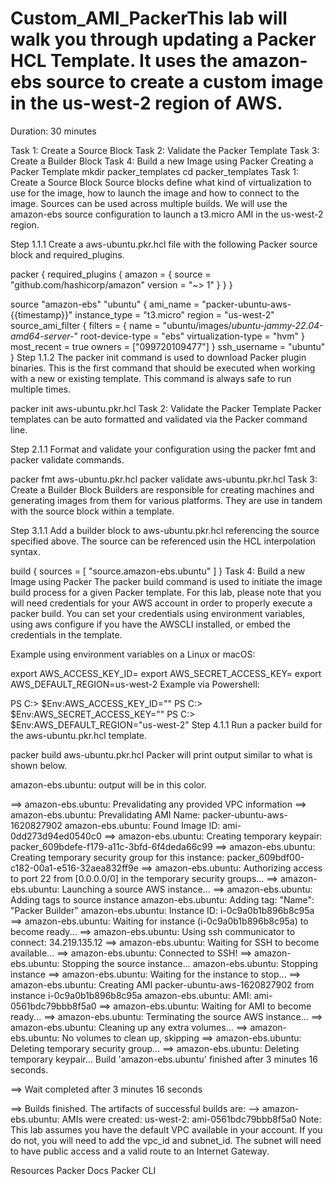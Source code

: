 # Custom_AMI_PackerThis lab will walk you through updating a Packer HCL Template. It uses the amazon-ebs source to create a custom image in the us-west-2 region of AWS.

Duration: 30 minutes

Task 1: Create a Source Block
Task 2: Validate the Packer Template
Task 3: Create a Builder Block
Task 4: Build a new Image using Packer
Creating a Packer Template
mkdir packer_templates
cd packer_templates
Task 1: Create a Source Block
Source blocks define what kind of virtualization to use for the image, how to launch the image and how to connect to the image. Sources can be used across multiple builds. We will use the amazon-ebs source configuration to launch a t3.micro AMI in the us-west-2 region.

Step 1.1.1
Create a aws-ubuntu.pkr.hcl file with the following Packer source block and required_plugins.

packer {
  required_plugins {
    amazon = {
      source  = "github.com/hashicorp/amazon"
      version = "~> 1"
    }
  }
}

source "amazon-ebs" "ubuntu" {
  ami_name      = "packer-ubuntu-aws-{{timestamp}}"
  instance_type = "t3.micro"
  region        = "us-west-2"
  source_ami_filter {
    filters = {
      name                = "ubuntu/images/*ubuntu-jammy-22.04-amd64-server-*"
      root-device-type    = "ebs"
      virtualization-type = "hvm"
    }
    most_recent = true
    owners      = ["099720109477"]
  }
  ssh_username = "ubuntu"
}
Step 1.1.2
The packer init command is used to download Packer plugin binaries. This is the first command that should be executed when working with a new or existing template. This command is always safe to run multiple times.

packer init aws-ubuntu.pkr.hcl
Task 2: Validate the Packer Template
Packer templates can be auto formatted and validated via the Packer command line.

Step 2.1.1
Format and validate your configuration using the packer fmt and packer validate commands.

packer fmt aws-ubuntu.pkr.hcl 
packer validate aws-ubuntu.pkr.hcl
Task 3: Create a Builder Block
Builders are responsible for creating machines and generating images from them for various platforms. They are use in tandem with the source block within a template.

Step 3.1.1
Add a builder block to aws-ubuntu.pkr.hcl referencing the source specified above. The source can be referenced usin the HCL interpolation syntax.

build {
  sources = [
    "source.amazon-ebs.ubuntu"
  ]
}
Task 4: Build a new Image using Packer
The packer build command is used to initiate the image build process for a given Packer template. For this lab, please note that you will need credentials for your AWS account in order to properly execute a packer build. You can set your credentials using environment variables, using aws configure if you have the AWSCLI installed, or embed the credentials in the template.

Example using environment variables on a Linux or macOS:

export AWS_ACCESS_KEY_ID=<your access key>
export AWS_SECRET_ACCESS_KEY=<your secret key>
export AWS_DEFAULT_REGION=us-west-2
Example via Powershell:

PS C:\> $Env:AWS_ACCESS_KEY_ID="<your access key>"
PS C:\> $Env:AWS_SECRET_ACCESS_KEY="<your secret key>"
PS C:\> $Env:AWS_DEFAULT_REGION="us-west-2"
Step 4.1.1
Run a packer build for the aws-ubuntu.pkr.hcl template.

packer build aws-ubuntu.pkr.hcl
Packer will print output similar to what is shown below.

amazon-ebs.ubuntu: output will be in this color.

==> amazon-ebs.ubuntu: Prevalidating any provided VPC information
==> amazon-ebs.ubuntu: Prevalidating AMI Name: packer-ubuntu-aws-1620827902
    amazon-ebs.ubuntu: Found Image ID: ami-0dd273d94ed0540c0
==> amazon-ebs.ubuntu: Creating temporary keypair: packer_609bdefe-f179-a11c-3bfd-6f4deda66c99
==> amazon-ebs.ubuntu: Creating temporary security group for this instance: packer_609bdf00-c182-00a1-e516-32aea832ff9e
==> amazon-ebs.ubuntu: Authorizing access to port 22 from [0.0.0.0/0] in the temporary security groups...
==> amazon-ebs.ubuntu: Launching a source AWS instance...
==> amazon-ebs.ubuntu: Adding tags to source instance
    amazon-ebs.ubuntu: Adding tag: "Name": "Packer Builder"
    amazon-ebs.ubuntu: Instance ID: i-0c9a0b1b896b8c95a
==> amazon-ebs.ubuntu: Waiting for instance (i-0c9a0b1b896b8c95a) to become ready...
==> amazon-ebs.ubuntu: Using ssh communicator to connect: 34.219.135.12
==> amazon-ebs.ubuntu: Waiting for SSH to become available...
==> amazon-ebs.ubuntu: Connected to SSH!
==> amazon-ebs.ubuntu: Stopping the source instance...
    amazon-ebs.ubuntu: Stopping instance
==> amazon-ebs.ubuntu: Waiting for the instance to stop...
==> amazon-ebs.ubuntu: Creating AMI packer-ubuntu-aws-1620827902 from instance i-0c9a0b1b896b8c95a
    amazon-ebs.ubuntu: AMI: ami-0561bdc79bbb8f5a0
==> amazon-ebs.ubuntu: Waiting for AMI to become ready...
==> amazon-ebs.ubuntu: Terminating the source AWS instance...
==> amazon-ebs.ubuntu: Cleaning up any extra volumes...
==> amazon-ebs.ubuntu: No volumes to clean up, skipping
==> amazon-ebs.ubuntu: Deleting temporary security group...
==> amazon-ebs.ubuntu: Deleting temporary keypair...
Build 'amazon-ebs.ubuntu' finished after 3 minutes 16 seconds.

==> Wait completed after 3 minutes 16 seconds

==> Builds finished. The artifacts of successful builds are:
--> amazon-ebs.ubuntu: AMIs were created:
us-west-2: ami-0561bdc79bbb8f5a0
Note: This lab assumes you have the default VPC available in your account. If you do not, you will need to add the vpc_id and subnet_id. The subnet will need to have public access and a valid route to an Internet Gateway.

Resources
Packer Docs
Packer CLI
